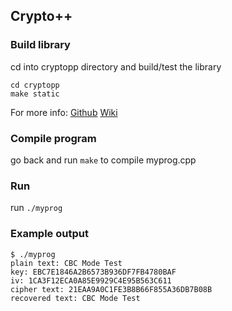 ## Crypto++
### Build library
cd into cryptopp directory and build/test the library
```
cd cryptopp 
make static
```
For more info:
[Github](github.com/weidai11/cryptopp)
[Wiki](https://www.cryptopp.com/wik)
### Compile program
go back and run ```make``` to compile myprog.cpp
### Run
run ```./myprog```
### Example output
```
$ ./myprog
plain text: CBC Mode Test
key: EBC7E1846A2B6573B936DF7FB4780BAF
iv: 1CA3F12ECA0A85E9929C4E95B563C611
cipher text: 21EAA9A0C1FE3B8B66F855A36DB7B08B
recovered text: CBC Mode Test
```

